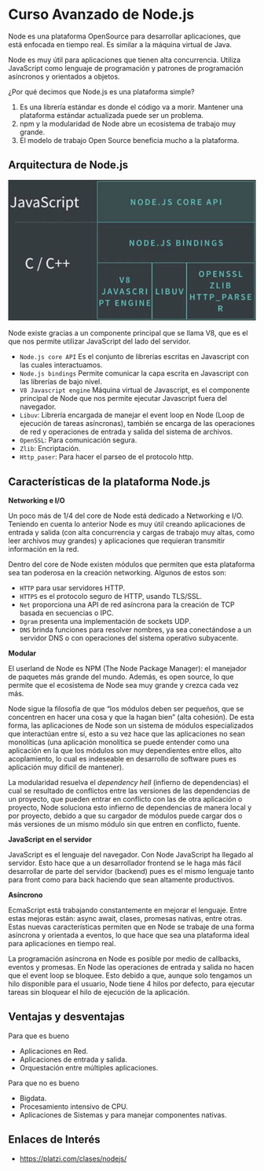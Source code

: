 # Curso Avanzado de Node.js

Node es una plataforma OpenSource para desarrollar aplicaciones, que está enfocada en tiempo real. Es similar a la máquina virtual de Java.

Node es muy útil para aplicaciones que tienen alta concurrencia. Utiliza JavaScript como lenguaje de programación y patrones de programación asíncronos y orientados a objetos.

¿Por qué decimos que Node.js es una plataforma simple?

1. Es una librería estándar es donde el código va a morir. Mantener una plataforma estándar actualizada puede ser un problema.
2. npm y la modularidad de Node abre un ecosistema de trabajo muy grande.
3. El modelo de trabajo Open Source beneficia mucho a la plataforma.

## Arquitectura de Node.js

![Screenshot](img/arquitectura.png)

Node existe gracias a un componente principal que se llama V8, que es el que nos permite utilizar JavaScript del lado del servidor.

* `Node.js core API` Es el conjunto de librerías escritas en Javascript con las cuales interactuamos.
* `Node.js bindings` Permite comunicar la capa escrita en Javascript con las librerías de bajo nivel.
* `V8 Javascript engine` Máquina virtual de Javascript, es el componente principal de Node que nos permite ejecutar Javascript fuera del navegador.
* `Libuv`: Librería encargada de manejar el event loop en Node (Loop de ejecución de tareas asíncronas), también se encarga de las operaciones de red y operaciones de entrada y salida del sistema de archivos.
* `OpenSSL`: Para comunicación segura.
* `Zlib`: Encriptación.
* `Http_paser`: Para hacer el parseo de el protocolo http.

## Características de la plataforma Node.js

**Networking e I/O**

Un poco más de 1/4 del core de Node está dedicado a Networking e I/O. Teniendo en cuenta lo anterior Node es muy útil creando aplicaciones de entrada y salida (con alta concurrencia y cargas de trabajo muy altas, como leer archivos muy grandes) y aplicaciones que requieran transmitir información en la red.

Dentro del core de Node existen módulos que permiten que esta plataforma sea tan poderosa en la creación networking. Algunos de estos son:

* `HTTP` para usar servidores HTTP.
* `HTTPS` es el protocolo seguro de HTTP, usando TLS/SSL.
* `Net` proporciona una API de red asíncrona para la creación de TCP basada en secuencias o IPC.
* `Dgram` presenta una implementación de sockets UDP.
* `DNS` brinda funciones para resolver nombres, ya sea conectándose a un servidor DNS o con operaciones del sistema operativo subyacente.

**Modular**

El userland de Node es NPM (The Node Package Manager): el manejador de paquetes más grande del mundo. Además, es open source, lo que permite que el ecosistema de Node sea muy grande y crezca cada vez más.

Node sigue la filosofía de que “los módulos deben ser pequeños, que se concentren en hacer una cosa y que la hagan bien” (alta cohesión). De esta forma, las aplicaciones de Node son un sistema de módulos especializados que interactúan entre sí, esto a su vez hace que las aplicaciones no sean monolíticas (una aplicación monolítica se puede entender como una aplicación en la que los módulos son muy dependientes entre ellos, alto acoplamiento, lo cual es indeseable en desarrollo de software pues es aplicación muy dificil de mantener).

La modularidad resuelva el _dependency hell_ (infierno de dependencias) el cual se resultado de conflictos entre las versiones de las dependencias de un proyecto, que pueden entrar en conflicto con las de otra aplicación o proyecto, Node soluciona esto infierno de dependencias de manera local y por proyecto, debido a que su cargador de módulos puede cargar dos o más versiones de un mismo módulo sin que entren en conflicto, fuente.

**JavaScript en el servidor**

JavaScript es el lenguaje del navegador. Con Node JavaScript ha llegado al servidor. Esto hace que a un desarrollador frontend se le haga más fácil desarrollar de parte del servidor (backend) pues es el mismo lenguaje tanto para front como para back haciendo que sean altamente productivos.

**Asíncrono**

EcmaScript está trabajando constantemente en mejorar el lenguaje. Entre estas mejoras están: async await, clases, promesas nativas, entre otras. Estas nuevas características permiten que en Node se trabaje de una forma asíncrona y orientada a eventos, lo que hace que sea una plataforma ideal para aplicaciones en tiempo real.

La programación asíncrona en Node es posible por medio de callbacks, eventos y promesas. En Node las operaciones de entrada y salida no hacen que el event loop se bloquee. Esto debido a que, aunque solo tengamos un hilo disponible para el usuario, Node tiene 4 hilos por defecto, para ejecutar tareas sin bloquear el hilo de ejecución de la aplicación.

## Ventajas y desventajas

Para que es bueno
* Aplicaciones en Red.
* Aplicaciones de entrada y salida.
* Orquestación entre múltiples aplicaciones.

Para que no es bueno
* Bigdata.
* Procesamiento intensivo de CPU.
* Aplicaciones de Sistemas y para manejar componentes nativas.

## Enlaces de Interés
* https://platzi.com/clases/nodejs/